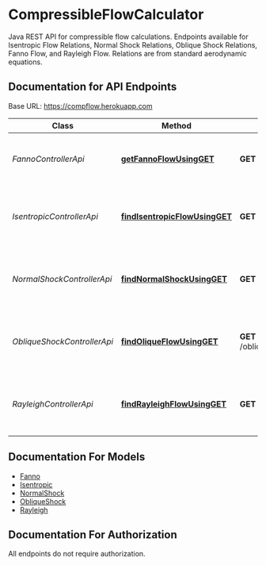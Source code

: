 # CompressibleFlowCalculator
Java REST API for compressible flow calculations. Endpoints available for Isentropic Flow Relations, Normal Shock Relations, Oblique Shock Relations, Fanno Flow, and Rayleigh Flow. Relations are from standard aerodynamic equations. 

## Documentation for API Endpoints

Base URL: https://compflow.herokuapp.com

Class | Method | HTTP request | Description
------------ | ------------- | ------------- | -------------
*FannoControllerApi* | [**getFannoFlowUsingGET**](docs/FannoControllerApi.md#getfannoflowusingget) | **GET** /fanno/{gamma}/{inputType}/{inputValue} | Returns Fanno flow properties for given input.
*IsentropicControllerApi* | [**findIsentropicFlowUsingGET**](docs/IsentropicControllerApi.md#findisentropicflowusingget) | **GET** /isentropic/{gamma}/{inputType}/{inputValue} | Returns Isentropic flow properties for given input.
*NormalShockControllerApi* | [**findNormalShockUsingGET**](docs/NormalShockControllerApi.md#findnormalshockusingget) | **GET** /normalshock/{gamma}/{inputType}/{inputValue} | Returns Normal Shock flow properties for given input.
*ObliqueShockControllerApi* | [**findOliqueFlowUsingGET**](docs/ObliqueShockControllerApi.md#findoliqueflowusingget) | **GET** /oblique/{gamma}/{mach}/{secondInputType}/{secondInputValue} | Returns Oblique Shock flow properties for given inputs.
*RayleighControllerApi* | [**findRayleighFlowUsingGET**](docs/RayleighControllerApi.md#findrayleighflowusingget) | **GET** /rayleigh/{gamma}/{inputType}/{inputValue} | returns Rayleigh flow properties for given input.


## Documentation For Models

 - [Fanno](docs/Fanno.md)
 - [Isentropic](docs/Isentropic.md)
 - [NormalShock](docs/NormalShock.md)
 - [ObliqueShock](docs/ObliqueShock.md)
 - [Rayleigh](docs/Rayleigh.md)


## Documentation For Authorization

 All endpoints do not require authorization.

